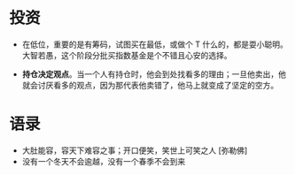 # 投资

- 在低位，重要的是有筹码，试图买在最低，或做个 T 什么的，都是耍小聪明。大智若愚，这个阶段分批买指数基金是个不错且心安的选择。

- **持仓决定观点**。当一个人有持仓时，他会到处找看多的理由；一旦他卖出，他就会讨厌看多的观点，因为那代表他卖错了，他马上就变成了坚定的空方。

# 语录

- 大肚能容，容天下难容之事；开口便笑，笑世上可笑之人 [弥勒佛]
- 没有一个冬天不会逾越，没有一个春季不会到来
